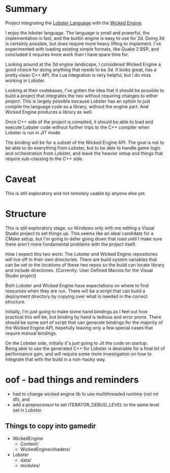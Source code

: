 # Summary
Project integrating the [Lobster Language](https://github.com/aardappel/lobster) with the [Wicked Engine](https://github.com/turanszkij/WickedEngine).

I enjoy the lobster language. The language is small and powerful, the
implementation is fast, and the builtin engine 
is easy to use for 2d. Doing 3d is certainly possible, but does require 
more heavy lifting to implement. I've experimented with loading existing 
simple formats, like Quake 2 BSP, and concluded it requires more work than
I have spare time for.

Looking around at the 3d engine landscape, I considered Wicked Engine a good 
choice for doing anything that needs to be 3d.  It looks great, has a pretty
clean C++ API, the Lua integration is very helpful, but I do miss working in Lobster.  

Looking at their codebases, I've gotten the idea that it should be possible to 
build a project that integrates the two without requiring changes to either 
project.  This is largely possible because Lobster has an option to just compile
the language code as a library, without the engine part.  And Wicked Engine 
produces a library as well.  

Once C++ side of the project is compiled, it should be able to load and execute
Lobster code without further trips to the C++ compiler when Lobster is run in JIT
mode.  

The binding will be for a subset of the Wicked Engine API.  The goal is not to 
be able to do everything from Lobster, but to be able to handle game logic
and orchestration from Lobster, and leave the heavier setup and things that
require sub-classing to the C++ side.

# Caveat
This is still exploratory and not remotely usable by anyone else yet. 

# Structure
This is still exploratory stage, so Windows only with me editing a Visual Studio
project to set things up.  This seems like an ideal candidate for a CMake setup, but
I'm going to defer going down that road until I make sure there aren't more
fundamental problems with the project itself.

How I expect this two work:  The Lobster and Wicked Engine repositories will 
live off in their own directories.  There are build system variables that can be set
to the locations of these two repos so the build can locate library and include
directories.  (Currently: User Defined Macros for the Visual Studio project)

Both Lobster and Wicked Engine have expectations on where to find resources
when they are run.  There will be a script that can build a deployment directory
by copying over what is needed in the correct structure.

Initially, I'm just going to make some hand bindings as I feel out how
practical this will be, but binding by hand is tedious and error prone. There
should be some sort of script that can generate bindings for the majority 
of the Wicked Engine API, hopefully leaving only a few special cases that
require manual bindings.

On the Lobster side, initially it's just going to Jit the code on startup.  
Being able to use the generated C++ for Lobster is desirable for a final
bit of performance gain, and will require some more investigation on how to 
integrate that with the build in a non-hacky way.

# oof - bad things and reminders
- had to change wicked engine lib to use multithreaded runtime (not mt dll), and
- add a preprocessor to set ITERATOR_DEBUG_LEVEL to the same level set in Lobster.

## Things to copy into gamedir
- WickedEngine
    - Content/
    - WickedEngine/shaders/
- Lobster
    - data/
    - modules/
